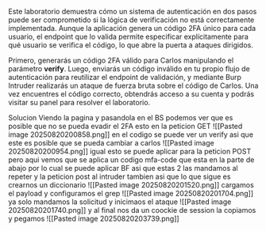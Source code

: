Este laboratorio demuestra cómo un sistema de autenticación en dos pasos puede ser comprometido si la lógica de verificación no está correctamente implementada. Aunque la aplicación genera un código 2FA único para cada usuario, el endpoint que lo valida permite especificar explícitamente para qué usuario se verifica el código, lo que abre la puerta a ataques dirigidos.

Primero, generarás un código 2FA válido para Carlos manipulando el parámetro **verify**. Luego, enviarás un código inválido en tu propio flujo de autenticación para reutilizar el endpoint de validación, y mediante Burp Intruder realizarás un ataque de fuerza bruta sobre el código de Carlos. Una vez encuentres el código correcto, obtendrás acceso a su cuenta y podrás visitar su panel para resolver el laboratorio.

Solucion
Viendo la pagina y pasandola en el BS podemos ver que es posible que no se pueda evadir el 2FA esto en la peticion GET
![[Pasted image 20250820200858.png]]
en el codigo se puede ver un verify asi que este es posible que se pueda cambiar a carlos
![[Pasted image 20250820200954.png]]
igual esto se puede aplicar para la peticion POST pero aqui vemos que se aplica un codigo mfa-code que esta en la parte de abajo por lo cual se puede aplicar BF asi que estas 2 las mandamos al repeter y la peticion post al intruder tambien
asi que lo que sigue es crearnos un diccionario
![[Pasted image 20250820201520.png]]
cargamos el payload y configuramos el grep
![[Pasted image 20250820201704.png]]
ya solo mandamos la solicitud y inicimaos el ataque
![[Pasted image 20250820201740.png]]
y al final nos da un coockie de session la copiamos y pegamos
![[Pasted image 20250820203739.png]]



